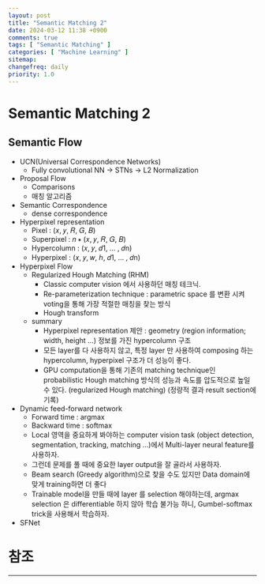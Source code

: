 ```yaml
---
layout: post
title: "Semantic Matching 2"
date: 2024-03-12 11:38 +0900
comments: true
tags: [ "Semantic Matching" ]
categories: [ "Machine Learning" ]
sitemap:
changefreq: daily
priority: 1.0
---
```


# Semantic Matching 2
## Semantic Flow

* UCN(Universal Correspondence Networks)
  * Fully convolutional NN -> STNs -> L2 Normalization 
* Proposal Flow
  * Comparisons 
  * 매칭 알고리즘
* Semantic Correspondence
  * dense correspondence
* Hyperpixel representation
  * Pixel : (𝑥, 𝑦, 𝑅, 𝐺, 𝐵)
  * Superpixel : 𝑛 ∗ (𝑥, 𝑦, 𝑅, 𝐺, 𝐵)
  * Hypercolumn :  (𝑥, 𝑦, 𝑑1, … , 𝑑n)
  * Hyperpixel : (𝑥, 𝑦, 𝑤, ℎ, 𝑑1, … , 𝑑n)
* Hyperpixel Flow
  * Regularized Hough Matching (RHM)
    * Classic computer vision 에서 사용하던 매칭 테크닉.
    * Re-parameterization technique : parametric space 를 변환 시켜 voting을 통해 가장 적절한 매칭을 찾는 방식
    * Hough transform
  * summary
    * Hyperpixel representation 제안 : geometry (region information; width, height …) 정보를 가진 hypercolumn 구조
    * 모든 layer를 다 사용하지 않고, 특정 layer 만 사용하여 composing 하는 hypercolumn, hyperpixel 구조가 더 성능이 좋다.
    * GPU computation을 통해 기존의 matching technique인 probabilistic Hough matching 방식의 성능과 속도를 압도적으로 높일 수 있다. (regularized Hough matching) (정량적 결과 result section에 기록)
* Dynamic feed-forward network
  * Forward time : argmax  
  * Backward time : softmax
  * Local 영역을 중요하게 봐야하는 computer vision task (object detection, segmentation, tracking, matching …)에서 Multi-layer neural feature를 사용하자.
  * 그런데 문제를 풀 때에 중요한 layer output을 잘 골라서 사용하자.
  * Beam search (Greedy algorithm)으로 찾을 수도 있지만 Data domain에 맞게 training하면 더 좋다
  * Trainable model을 만들 때에 layer 를 selection 해야하는데, argmax selection 은 differentiable 하지 않아 학습 불가능 하니, Gumbel-softmax trick을 사용해서 학습하자.
* SFNet



# 참조
-----
